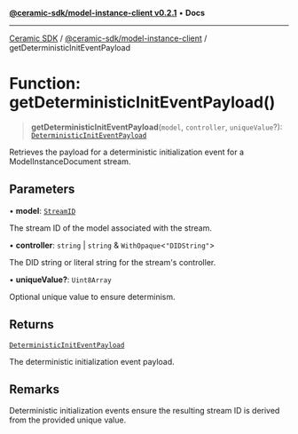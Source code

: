 [**@ceramic-sdk/model-instance-client v0.2.1**](../README.md) • **Docs**

***

[Ceramic SDK](../../../README.md) / [@ceramic-sdk/model-instance-client](../README.md) / getDeterministicInitEventPayload

# Function: getDeterministicInitEventPayload()

> **getDeterministicInitEventPayload**(`model`, `controller`, `uniqueValue`?): [`DeterministicInitEventPayload`](../../model-instance-protocol/type-aliases/DeterministicInitEventPayload.md)

Retrieves the payload for a deterministic initialization event for a ModelInstanceDocument stream.

## Parameters

• **model**: [`StreamID`](../../identifiers/classes/StreamID.md)

The stream ID of the model associated with the stream.

• **controller**: `string` \| `string` & `WithOpaque`\<`"DIDString"`\>

The DID string or literal string for the stream's controller.

• **uniqueValue?**: `Uint8Array`

Optional unique value to ensure determinism.

## Returns

[`DeterministicInitEventPayload`](../../model-instance-protocol/type-aliases/DeterministicInitEventPayload.md)

The deterministic initialization event payload.

## Remarks

Deterministic initialization events ensure the resulting stream ID is derived
from the provided unique value.
